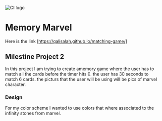 ![CI logo](https://codeinstitute.s3.amazonaws.com/fullstack/ci_logo_small.png)

# Memory Marvel 

Here is the link [https://qalisalah.github.io/matching-game/]

## Milestine Project 2

In this project I am trying to create amemory game where the user has to match all the cards before the timer hits 0.
the user has 30 seconds to match 6 cards.
the picturs that the user will be using will be pics of marvel character.

### Design
 For my color scheme I wanted to use colors that where associated to the infinity stones from marvel.



